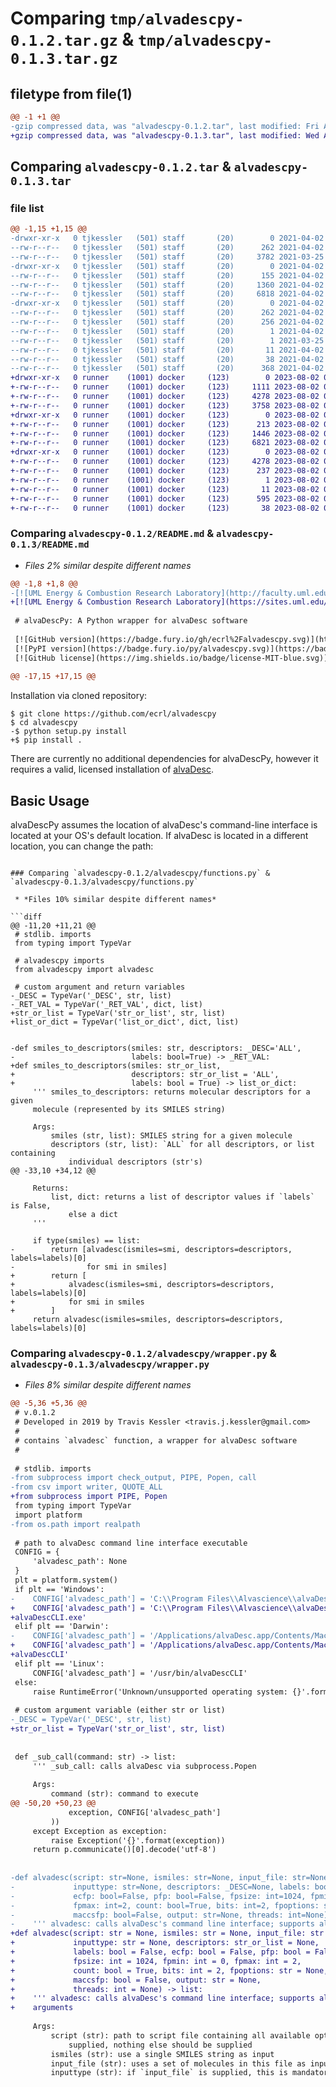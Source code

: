 # Comparing `tmp/alvadescpy-0.1.2.tar.gz` & `tmp/alvadescpy-0.1.3.tar.gz`

## filetype from file(1)

```diff
@@ -1 +1 @@
-gzip compressed data, was "alvadescpy-0.1.2.tar", last modified: Fri Apr  2 01:32:03 2021, max compression
+gzip compressed data, was "alvadescpy-0.1.3.tar", last modified: Wed Aug  2 03:55:03 2023, max compression
```

## Comparing `alvadescpy-0.1.2.tar` & `alvadescpy-0.1.3.tar`

### file list

```diff
@@ -1,15 +1,15 @@
-drwxr-xr-x   0 tjkessler   (501) staff       (20)        0 2021-04-02 01:32:03.175993 alvadescpy-0.1.2/
--rw-r--r--   0 tjkessler   (501) staff       (20)      262 2021-04-02 01:32:03.175840 alvadescpy-0.1.2/PKG-INFO
--rw-r--r--   0 tjkessler   (501) staff       (20)     3782 2021-03-25 21:24:07.000000 alvadescpy-0.1.2/README.md
-drwxr-xr-x   0 tjkessler   (501) staff       (20)        0 2021-04-02 01:32:03.174854 alvadescpy-0.1.2/alvadescpy/
--rw-r--r--   0 tjkessler   (501) staff       (20)      155 2021-04-02 01:30:25.000000 alvadescpy-0.1.2/alvadescpy/__init__.py
--rw-r--r--   0 tjkessler   (501) staff       (20)     1360 2021-04-02 01:30:28.000000 alvadescpy-0.1.2/alvadescpy/functions.py
--rw-r--r--   0 tjkessler   (501) staff       (20)     6818 2021-04-02 01:30:18.000000 alvadescpy-0.1.2/alvadescpy/wrapper.py
-drwxr-xr-x   0 tjkessler   (501) staff       (20)        0 2021-04-02 01:32:03.175664 alvadescpy-0.1.2/alvadescpy.egg-info/
--rw-r--r--   0 tjkessler   (501) staff       (20)      262 2021-04-02 01:32:03.000000 alvadescpy-0.1.2/alvadescpy.egg-info/PKG-INFO
--rw-r--r--   0 tjkessler   (501) staff       (20)      256 2021-04-02 01:32:03.000000 alvadescpy-0.1.2/alvadescpy.egg-info/SOURCES.txt
--rw-r--r--   0 tjkessler   (501) staff       (20)        1 2021-04-02 01:32:03.000000 alvadescpy-0.1.2/alvadescpy.egg-info/dependency_links.txt
--rw-r--r--   0 tjkessler   (501) staff       (20)        1 2021-03-25 21:25:29.000000 alvadescpy-0.1.2/alvadescpy.egg-info/not-zip-safe
--rw-r--r--   0 tjkessler   (501) staff       (20)       11 2021-04-02 01:32:03.000000 alvadescpy-0.1.2/alvadescpy.egg-info/top_level.txt
--rw-r--r--   0 tjkessler   (501) staff       (20)       38 2021-04-02 01:32:03.176055 alvadescpy-0.1.2/setup.cfg
--rw-r--r--   0 tjkessler   (501) staff       (20)      368 2021-04-02 01:30:22.000000 alvadescpy-0.1.2/setup.py
+drwxr-xr-x   0 runner    (1001) docker     (123)        0 2023-08-02 03:55:03.702370 alvadescpy-0.1.3/
+-rw-r--r--   0 runner    (1001) docker     (123)     1111 2023-08-02 03:54:52.000000 alvadescpy-0.1.3/LICENSE
+-rw-r--r--   0 runner    (1001) docker     (123)     4278 2023-08-02 03:55:03.702370 alvadescpy-0.1.3/PKG-INFO
+-rw-r--r--   0 runner    (1001) docker     (123)     3758 2023-08-02 03:54:52.000000 alvadescpy-0.1.3/README.md
+drwxr-xr-x   0 runner    (1001) docker     (123)        0 2023-08-02 03:55:03.702370 alvadescpy-0.1.3/alvadescpy/
+-rw-r--r--   0 runner    (1001) docker     (123)      213 2023-08-02 03:54:52.000000 alvadescpy-0.1.3/alvadescpy/__init__.py
+-rw-r--r--   0 runner    (1001) docker     (123)     1446 2023-08-02 03:54:52.000000 alvadescpy-0.1.3/alvadescpy/functions.py
+-rw-r--r--   0 runner    (1001) docker     (123)     6821 2023-08-02 03:54:52.000000 alvadescpy-0.1.3/alvadescpy/wrapper.py
+drwxr-xr-x   0 runner    (1001) docker     (123)        0 2023-08-02 03:55:03.702370 alvadescpy-0.1.3/alvadescpy.egg-info/
+-rw-r--r--   0 runner    (1001) docker     (123)     4278 2023-08-02 03:55:03.000000 alvadescpy-0.1.3/alvadescpy.egg-info/PKG-INFO
+-rw-r--r--   0 runner    (1001) docker     (123)      237 2023-08-02 03:55:03.000000 alvadescpy-0.1.3/alvadescpy.egg-info/SOURCES.txt
+-rw-r--r--   0 runner    (1001) docker     (123)        1 2023-08-02 03:55:03.000000 alvadescpy-0.1.3/alvadescpy.egg-info/dependency_links.txt
+-rw-r--r--   0 runner    (1001) docker     (123)       11 2023-08-02 03:55:03.000000 alvadescpy-0.1.3/alvadescpy.egg-info/top_level.txt
+-rw-r--r--   0 runner    (1001) docker     (123)      595 2023-08-02 03:54:52.000000 alvadescpy-0.1.3/pyproject.toml
+-rw-r--r--   0 runner    (1001) docker     (123)       38 2023-08-02 03:55:03.702370 alvadescpy-0.1.3/setup.cfg
```

### Comparing `alvadescpy-0.1.2/README.md` & `alvadescpy-0.1.3/README.md`

 * *Files 2% similar despite different names*

```diff
@@ -1,8 +1,8 @@
-[![UML Energy & Combustion Research Laboratory](http://faculty.uml.edu/Hunter_Mack/uploads/9/7/1/3/97138798/1481826668_2.png)](http://faculty.uml.edu/Hunter_Mack/)
+[![UML Energy & Combustion Research Laboratory](https://sites.uml.edu/hunter-mack/files/2021/11/ECRL_final.png)](http://faculty.uml.edu/Hunter_Mack/)
 
 # alvaDescPy: A Python wrapper for alvaDesc software
 
 [![GitHub version](https://badge.fury.io/gh/ecrl%2Falvadescpy.svg)](https://badge.fury.io/gh/ecrl%2Falvadescpy)
 [![PyPI version](https://badge.fury.io/py/alvadescpy.svg)](https://badge.fury.io/py/alvadescpy)
 [![GitHub license](https://img.shields.io/badge/license-MIT-blue.svg)](https://raw.githubusercontent.com/ecrl/alvadescpy/master/LICENSE.txt)
 
@@ -17,15 +17,15 @@
 ```
 
 Installation via cloned repository:
 
 ```
 $ git clone https://github.com/ecrl/alvadescpy
 $ cd alvadescpy
-$ python setup.py install
+$ pip install .
 ```
 
 There are currently no additional dependencies for alvaDescPy, however it requires a valid, licensed installation of [alvaDesc](https://www.alvascience.com/alvadesc/).
 
 ## Basic Usage
 
 alvaDescPy assumes the location of alvaDesc's command-line interface is located at your OS's default location. If alvaDesc is located in a different location, you can change the path:
```

### Comparing `alvadescpy-0.1.2/alvadescpy/functions.py` & `alvadescpy-0.1.3/alvadescpy/functions.py`

 * *Files 10% similar despite different names*

```diff
@@ -11,20 +11,21 @@
 # stdlib. imports
 from typing import TypeVar
 
 # alvadescpy imports
 from alvadescpy import alvadesc
 
 # custom argument and return variables
-_DESC = TypeVar('_DESC', str, list)
-_RET_VAL = TypeVar('_RET_VAL', dict, list)
+str_or_list = TypeVar('str_or_list', str, list)
+list_or_dict = TypeVar('list_or_dict', dict, list)
 
 
-def smiles_to_descriptors(smiles: str, descriptors: _DESC='ALL',
-                          labels: bool=True) -> _RET_VAL:
+def smiles_to_descriptors(smiles: str_or_list,
+                          descriptors: str_or_list = 'ALL',
+                          labels: bool = True) -> list_or_dict:
     ''' smiles_to_descriptors: returns molecular descriptors for a given
     molecule (represented by its SMILES string)
 
     Args:
         smiles (str, list): SMILES string for a given molecule
         descriptors (str, list): `ALL` for all descriptors, or list containing
             individual descriptors (str's)
@@ -33,10 +34,12 @@
 
     Returns:
         list, dict: returns a list of descriptor values if `labels` is False,
             else a dict
     '''
 
     if type(smiles) == list:
-        return [alvadesc(ismiles=smi, descriptors=descriptors, labels=labels)[0]
-                for smi in smiles]
+        return [
+            alvadesc(ismiles=smi, descriptors=descriptors, labels=labels)[0]
+            for smi in smiles
+        ]
     return alvadesc(ismiles=smiles, descriptors=descriptors, labels=labels)[0]
```

### Comparing `alvadescpy-0.1.2/alvadescpy/wrapper.py` & `alvadescpy-0.1.3/alvadescpy/wrapper.py`

 * *Files 8% similar despite different names*

```diff
@@ -5,36 +5,36 @@
 # v.0.1.2
 # Developed in 2019 by Travis Kessler <travis.j.kessler@gmail.com>
 #
 # contains `alvadesc` function, a wrapper for alvaDesc software
 #
 
 # stdlib. imports
-from subprocess import check_output, PIPE, Popen, call
-from csv import writer, QUOTE_ALL
+from subprocess import PIPE, Popen
 from typing import TypeVar
 import platform
-from os.path import realpath
 
 # path to alvaDesc command line interface executable
 CONFIG = {
     'alvadesc_path': None
 }
 plt = platform.system()
 if plt == 'Windows':
-    CONFIG['alvadesc_path'] = 'C:\\Program Files\\Alvascience\\alvaDesc\\alvaDescCLI.exe'
+    CONFIG['alvadesc_path'] = 'C:\\Program Files\\Alvascience\\alvaDesc\\\
+alvaDescCLI.exe'
 elif plt == 'Darwin':
-    CONFIG['alvadesc_path'] = '/Applications/alvaDesc.app/Contents/MacOS/alvaDescCLI'
+    CONFIG['alvadesc_path'] = '/Applications/alvaDesc.app/Contents/MacOS/\
+alvaDescCLI'
 elif plt == 'Linux':
     CONFIG['alvadesc_path'] = '/usr/bin/alvaDescCLI'
 else:
     raise RuntimeError('Unknown/unsupported operating system: {}'.format(plt))
 
 # custom argument variable (either str or list)
-_DESC = TypeVar('_DESC', str, list)
+str_or_list = TypeVar('str_or_list', str, list)
 
 
 def _sub_call(command: str) -> list:
     ''' _sub_call: calls alvaDesc via subprocess.Popen
 
     Args:
         command (str): command to execute
@@ -50,20 +50,23 @@
             exception, CONFIG['alvadesc_path']
         ))
     except Exception as exception:
         raise Exception('{}'.format(exception))
     return p.communicate()[0].decode('utf-8')
 
 
-def alvadesc(script: str=None, ismiles: str=None, input_file: str=None,
-             inputtype: str=None, descriptors: _DESC=None, labels: bool=False,
-             ecfp: bool=False, pfp: bool=False, fpsize: int=1024, fpmin: int=0,
-             fpmax: int=2, count: bool=True, bits: int=2, fpoptions: str=None,
-             maccsfp: bool=False, output: str=None, threads: int=None) -> list:
-    ''' alvadesc: calls alvaDesc's command line interface; supports all arguments
+def alvadesc(script: str = None, ismiles: str = None, input_file: str = None,
+             inputtype: str = None, descriptors: str_or_list = None,
+             labels: bool = False, ecfp: bool = False, pfp: bool = False,
+             fpsize: int = 1024, fpmin: int = 0, fpmax: int = 2,
+             count: bool = True, bits: int = 2, fpoptions: str = None,
+             maccsfp: bool = False, output: str = None,
+             threads: int = None) -> list:
+    ''' alvadesc: calls alvaDesc's command line interface; supports all
+    arguments
 
     Args:
         script (str): path to script file containing all available options; if
             supplied, nothing else should be supplied
         ismiles (str): use a single SMILES string as input
         input_file (str): uses a set of molecules in this file as inputs
         inputtype (str): if `input_file` is supplied, this is mandatory (e.g.
```


